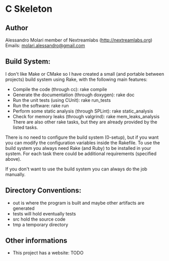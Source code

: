 C Skeleton
===============================================================================
## Author
Alessandro Molari
member of Nextreamlabs (http://nextreamlabs.org)
Emails:
  molari.alessandro@gmail.com

## Build System:
I don't like Make or CMake so I have created a small (and portable between
projects) build system using Rake, with the following main features:
* Compile the code (through cc): rake compile
* Generate the documentation (through doxygen): rake doc
* Run the unit tests (using CUnit): rake run_tests
* Run the software: rake run
* Perform some static analysis (through SPLint): rake static_analysis
* Check for memory leaks (through valgrind): rake mem_leaks_analysis
There are also other rake tasks, but they are already provided by the listed
tasks.

There is no need to configure the build system (0-setup), but if you want
you can modify the configuration variables inside the Rakefile.
To use the build system you always need Rake (and Ruby) to be installed in
your system. For each task there could be additional requirements
(specified above).

If you don't want to use the build system you can always do the job manually.

## Directory Conventions:
- out is where the program is built and maybe other artifacts are generated
- tests will hold eventually tests
- src hold the source code
- tmp a temporary directory

## Other informations
- This project has a website: TODO

